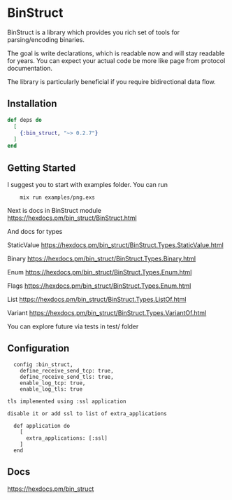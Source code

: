 # BinStruct

BinStruct is a library which provides you rich set of tools for parsing/encoding binaries.

The goal is write declarations, which is readable now and will stay readable for years.
You can expect your actual code be more like page from protocol documentation.

The library is particularly beneficial if you require bidirectional data flow.

## Installation

```elixir
def deps do
  [
    {:bin_struct, "~> 0.2.7"}
  ]
end
```

## Getting Started 
I suggest you to start with examples folder.
You can run 
```
    mix run examples/png.exs
```

Next is docs in BinStruct module https://hexdocs.pm/bin_struct/BinStruct.html

And docs for types

StaticValue https://hexdocs.pm/bin_struct/BinStruct.Types.StaticValue.html

Binary https://hexdocs.pm/bin_struct/BinStruct.Types.Binary.html

Enum https://hexdocs.pm/bin_struct/BinStruct.Types.Enum.html

Flags https://hexdocs.pm/bin_struct/BinStruct.Types.Enum.html

List https://hexdocs.pm/bin_struct/BinStruct.Types.ListOf.html

Variant https://hexdocs.pm/bin_struct/BinStruct.Types.VariantOf.html

You can explore future via tests in test/ folder

## Configuration

  ```
    config :bin_struct,
      define_receive_send_tcp: true,
      define_receive_send_tls: true,
      enable_log_tcp: true,
      enable_log_tls: true
  ```

    tls implemented using :ssl application

    disable it or add ssl to list of extra_applications

  ```
    def application do
      [
        extra_applications: [:ssl]
      ]
    end
  ```


## Docs

https://hexdocs.pm/bin_struct

